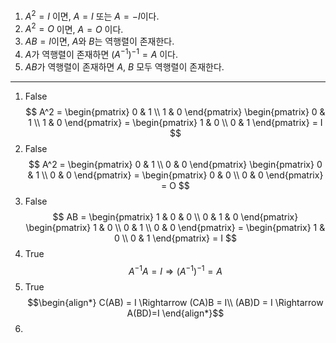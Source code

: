 1. $A^2=I$ 이면, $A=I$ 또는 $A=-I$이다.
2. $A^2=O$ 이면, $A=O$ 이다.
3. $AB=I$이면, $A$와 $B$는 역행렬이 존재한다.
4. $A$가 역행렬이 존재하면 $(A^{-1})^{-1}=A$ 이다.
5. $AB$가 역행렬이 존재하면 $A$, $B$ 모두 역행렬이 존재한다.

---
1. False
$$  A^2 =
  \begin{pmatrix}
  0 & 1 \\
  1 & 0
  \end{pmatrix}
  \begin{pmatrix}
  0 & 1 \\
  1 & 0
  \end{pmatrix}
  =
  \begin{pmatrix}
  1 & 0 \\
  0 & 1
  \end{pmatrix} = I
  $$
2. False
$$
  A^2 =
  \begin{pmatrix}
  0 & 1 \\
  0 & 0
  \end{pmatrix}
  \begin{pmatrix}
  0 & 1 \\
  0 & 0
  \end{pmatrix}
  =
  \begin{pmatrix}
  0 & 0 \\
  0 & 0
  \end{pmatrix} = O
  $$
3. False
  $$
  AB =
  \begin{pmatrix}
  1 & 0 & 0 \\
  0 & 1 & 0
  \end{pmatrix}
  \begin{pmatrix}
  1 & 0 \\
  0 & 1 \\
  0 & 0
  \end{pmatrix}
  =
  \begin{pmatrix}
  1 & 0 \\
  0 & 1
  \end{pmatrix} = I
  $$
4. True 
$$A^{-1}A=I \Rightarrow (A^{-1})^{-1}=A$$
5. True
$$\begin{align*}
C(AB) = I \Rightarrow (CA)B = I\\
(AB)D = I \Rightarrow A(BD)=I
\end{align*}$$
6. 